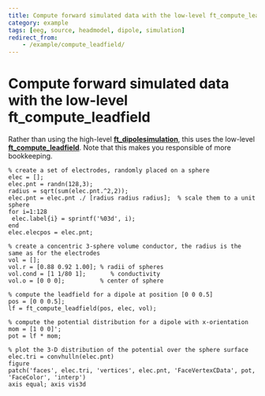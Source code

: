 ```yaml
---
title: Compute forward simulated data with the low-level ft_compute_leadfield
category: example
tags: [eeg, source, headmodel, dipole, simulation]
redirect_from:
    - /example/compute_leadfield/
---
```


# Compute forward simulated data with the low-level ft_compute_leadfield

Rather than using the high-level **[ft_dipolesimulation](/reference/ft_dipolesimulation)**, this uses the low-level **[ft_compute_leadfield](/reference/forward/ft_compute_leadfield)**. Note that this makes you responsible of more bookkeeping.

    % create a set of electrodes, randomly placed on a sphere
    elec = [];
    elec.pnt = randn(128,3);
    radius = sqrt(sum(elec.pnt.^2,2));
    elec.pnt = elec.pnt ./ [radius radius radius];  % scale them to a unit sphere
    for i=1:128
     elec.label{i} = sprintf('%03d', i);
    end
    elec.elecpos = elec.pnt;

    % create a concentric 3-sphere volume conductor, the radius is the same as for the electrodes
    vol = [];
    vol.r = [0.88 0.92 1.00]; % radii of spheres
    vol.cond = [1 1/80 1];       % conductivity
    vol.o = [0 0 0];          % center of sphere

    % compute the leadfield for a dipole at position [0 0 0.5]
    pos = [0 0 0.5];
    lf = ft_compute_leadfield(pos, elec, vol);

    % compute the potential distribution for a dipole with x-orientation
    mom = [1 0 0]';
    pot = lf * mom;

    % plot the 3-D distribution of the potential over the sphere surface
    elec.tri = convhulln(elec.pnt)
    figure
    patch('faces', elec.tri, 'vertices', elec.pnt, 'FaceVertexCData', pot, 'FaceColor', 'interp')
    axis equal; axis vis3d
